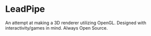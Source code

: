 # LeadPipe
An attempt at making a 3D renderer utilizing OpenGL. Designed with interactivity/games in mind.
Always Open Source.
